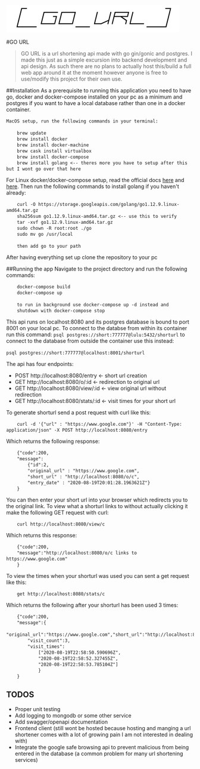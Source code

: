 ![Go URL logo](/images/go_url.png)

#GO URL 
>GO URL is a url shortening api made with go gin/gonic and postgres. I made this just as a simple excursion into backend development and api design. As such there are no plans to actually host this/build a full web app around it at the moment however anyone is free to use/modify this project for their own use. 

##Installation 
As a prerequisite to running this application you need to have go, docker and docker-compose installed on your pc as a minimum and postgres if you want to have a local database rather than one in a docker container. 

```
MacOS setup, run the following commands in your terminal:  

    brew update 
    brew install docker 
    brew install docker-machine 
    brew cask install virtualbox 
    brew install docker-compose
    brew install golang <-- theres more you have to setup after this but I wont go over that here
``` 

For Linux docker/docker-compose setup, read the official docs [here](https://docs.docker.com/engine/install/ubuntu/) and [here](https://docs.docker.com/compose/install/). Then run the following commands to install golang if you haven't already: 
``` 
    curl -O https://storage.googleapis.com/golang/go1.12.9.linux-amd64.tar.gz 
    sha256sum go1.12.9.linux-amd64.tar.gz <-- use this to verify 
    tar -xvf go1.12.9.linux-amd64.tar.gz 
    sudo chown -R root:root ./go
    sudo mv go /usr/local 

    then add go to your path
``` 
After having everything set up clone the repository to your pc 

##Running the app
Navigate to the project directory and run the following commands: 
```
    docker-compose build  
    docker-compose up 

    to run in background use docker-compose up -d instead and
    shutdown with docker-compose stop
``` 
This api runs on localhost:8080 and its postgres database is bound to port 8001 on your local pc. To connect to the databse from within its container run this command: 
``` psql postgres://short:777777@lulu:5432/shorturl ``` 
to connect to the database from outside the container use this instead: 

 ``` psql postgres://short:777777@localhost:8001/shorturl ``` 

The api has four endpoints: 
- POST http://localhost:8080/entry <- short url creation
- GET http://localhost:8080/o/:id <- redirection to original url
- GET http://localhost:8080/view/:id <- view original url without redirection
- GET http://localhost:8080/stats/:id <- visit times for your short url 

To generate shorturl send a post request with curl like this: 
```  
    curl -d '{"url" : "https://www.google.com"}' -H "Content-Type: application/json" -X POST http://localhost:8080/entry 
``` 
Which returns the following response: 
``` 
    {"code":200,
    "message":
        {"id":2,
        "original_url" : "https://www.google.com",
        "short_url" : "http://localhost:8080/o/c",
        "entry_date" : "2020-08-19T20:01:28.1963621Z"}
    }
``` 
You can then enter your short url into your browser which redirects you to the original link. To view what a shorturl links to without actually clicking it make the following GET request with curl:
``` 
    curl http://localhost:8080/view/c
``` 
Which returns this response: 
``` 
    {"code":200,
    "message":"http://localhost:8080/o/c links to https://www.google.com"
    }
``` 
To view the times when your shorturl was used you can sent a get request like this: 
``` 
    get http://localhost:8080/stats/c
``` 
Which returns the following after your shorturl has been used 3 times: 
``` 
    {"code":200,
    "message":{
        "original_url":"https://www.google.com","short_url":"http://localhost:8080/o/c","visited":true,
        "visit_count":3,
        "visit_times":
            ["2020-08-19T22:58:50.590696Z",
            "2020-08-19T22:58:52.327455Z",
            "2020-08-19T22:58:53.785104Z"]
            }
    }
```
## TODOS

- Proper unit testing 
- Add logging to mongodb or some other service 
- Add swagger/openapi documentation 
- Frontend client (still wont be hosted because hosting and manging a url shortener comes with a lot of growing pain I am not interested in dealing with) 
- Integrate the google safe browsing api to prevent malicious from being entered in the database (a common problem for many url shortening services) 






